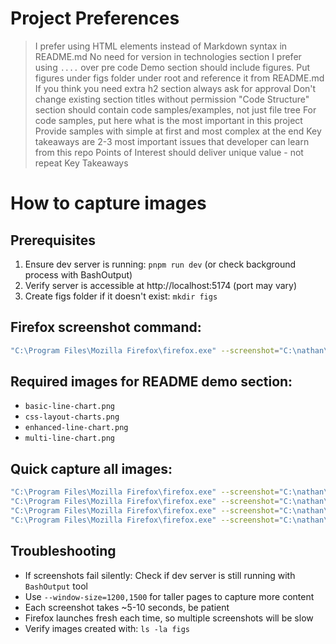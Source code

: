 # Project Preferences

> I prefer using HTML elements instead of Markdown syntax in README.md
> No need for version in technologies section
> I prefer using ``` .... ``` over pre code
> Demo section should include figures. Put figures under figs folder under root and reference it from README.md
> If you think you need extra h2 section always ask for approval
> Don't change existing section titles without permission
> "Code Structure" section should contain code samples/examples, not just file tree
> For code samples, put here what is the most important in this project
> Provide samples with simple at first and most complex at the end
> Key takeaways are 2-3 most important issues that developer can learn from this repo
> Points of Interest should deliver unique value - not repeat Key Takeaways

# How to capture images

## Prerequisites
1. Ensure dev server is running: `pnpm run dev` (or check background process with BashOutput)
2. Verify server is accessible at http://localhost:5174 (port may vary)
3. Create figs folder if it doesn't exist: `mkdir figs`

## Firefox screenshot command:
```bash
"C:\Program Files\Mozilla Firefox\firefox.exe" --screenshot="C:\nathan\misc\github\recharts-playground\figs\filename.png" --window-size=1200,1500 http://localhost:5174
```

## Required images for README demo section:
- `basic-line-chart.png`
- `css-layout-charts.png`
- `enhanced-line-chart.png`
- `multi-line-chart.png`

## Quick capture all images:
```bash
"C:\Program Files\Mozilla Firefox\firefox.exe" --screenshot="C:\nathan\misc\github\recharts-playground\figs\basic-line-chart.png" --window-size=1200,1500 http://localhost:5174
"C:\Program Files\Mozilla Firefox\firefox.exe" --screenshot="C:\nathan\misc\github\recharts-playground\figs\css-layout-charts.png" --window-size=1200,1500 http://localhost:5174
"C:\Program Files\Mozilla Firefox\firefox.exe" --screenshot="C:\nathan\misc\github\recharts-playground\figs\enhanced-line-chart.png" --window-size=1200,1500 http://localhost:5174
"C:\Program Files\Mozilla Firefox\firefox.exe" --screenshot="C:\nathan\misc\github\recharts-playground\figs\multi-line-chart.png" --window-size=1200,1500 http://localhost:5174
```

## Troubleshooting
- If screenshots fail silently: Check if dev server is still running with `BashOutput` tool
- Use `--window-size=1200,1500` for taller pages to capture more content
- Each screenshot takes ~5-10 seconds, be patient
- Firefox launches fresh each time, so multiple screenshots will be slow
- Verify images created with: `ls -la figs`